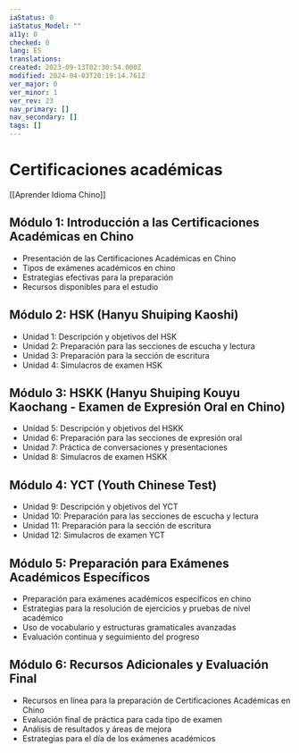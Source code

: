 ```yaml
---
iaStatus: 0
iaStatus_Model: ""
a11y: 0
checked: 0
lang: ES
translations: 
created: 2023-09-13T02:30:54.000Z
modified: 2024-04-03T20:19:14.761Z
ver_major: 0
ver_minor: 1
ver_rev: 23
nav_primary: []
nav_secondary: []
tags: []
---
```

# Certificaciones académicas

[[Aprender Idioma Chino]]

## Módulo 1: Introducción a las Certificaciones Académicas en Chino

- Presentación de las Certificaciones Académicas en Chino
- Tipos de exámenes académicos en chino
- Estrategias efectivas para la preparación
- Recursos disponibles para el estudio

## Módulo 2: HSK (Hanyu Shuiping Kaoshi)

- Unidad 1: Descripción y objetivos del HSK
- Unidad 2: Preparación para las secciones de escucha y lectura
- Unidad 3: Preparación para la sección de escritura
- Unidad 4: Simulacros de examen HSK

## Módulo 3: HSKK (Hanyu Shuiping Kouyu Kaochang - Examen de Expresión Oral en Chino)

- Unidad 5: Descripción y objetivos del HSKK
- Unidad 6: Preparación para las secciones de expresión oral
- Unidad 7: Práctica de conversaciones y presentaciones
- Unidad 8: Simulacros de examen HSKK

## Módulo 4: YCT (Youth Chinese Test)

- Unidad 9: Descripción y objetivos del YCT
- Unidad 10: Preparación para las secciones de escucha y lectura
- Unidad 11: Preparación para la sección de escritura
- Unidad 12: Simulacros de examen YCT

## Módulo 5: Preparación para Exámenes Académicos Específicos

- Preparación para exámenes académicos específicos en chino
- Estrategias para la resolución de ejercicios y pruebas de nivel académico
- Uso de vocabulario y estructuras gramaticales avanzadas
- Evaluación continua y seguimiento del progreso

## Módulo 6: Recursos Adicionales y Evaluación Final

- Recursos en línea para la preparación de Certificaciones Académicas en Chino
- Evaluación final de práctica para cada tipo de examen
- Análisis de resultados y áreas de mejora
- Estrategias para el día de los exámenes académicos
